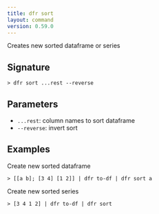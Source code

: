 ```yaml
---
title: dfr sort
layout: command
version: 0.59.0
---
```


Creates new sorted dataframe or series

## Signature

```> dfr sort ...rest --reverse```

## Parameters

 -  `...rest`: column names to sort dataframe
 -  `--reverse`: invert sort

## Examples

Create new sorted dataframe
```shell
> [[a b]; [3 4] [1 2]] | dfr to-df | dfr sort a
```

Create new sorted series
```shell
> [3 4 1 2] | dfr to-df | dfr sort
```


